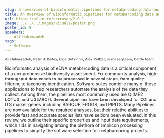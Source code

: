 ```yaml
---
slug: an-overview-of-bioinformatic-pipelines-for-metabarcoding-data-analyses
title: An Overview of Bioinformatic pipelines for metabarcoding data analyses
url: https://nf-co.re/scrnaseq/2.0.0
image: ../../../images/visuals/poster.png
poster_id: 9
speakers:
  - Ali Hakimzadeh
tags:
  - Software
---
```

<div className="mb-8">
  <small className="typo-small">
    Ali Hakimzadeh, Peter J. Bailey, Olga Botvinnik, Alex Peltzer, scrnaseq team, GHGA team
  </small>
</div>

Bioinformatic analysis of eDNA metabarcoding data is a critical component of a comprehensive biodiversity assessment. For community analysis, high-throughput data needs to be processed in several steps, from quality filtering to taxonomy identification. Software suites combine many of these applications to help researchers automate the analysis of the data they collect. Among them, the pipelines most commonly used are QIIME2, LOTUS, and USEARCH. Several pipelines have been developed for  COI and ITS marker genes, including BARQUE, FROGS, and  PIPITS. Many Pipelines are now available for the required analyses, but their relative abilities to provide fast and accurate species lists have seldom been evaluated. In this review, we outline their specific properties and input data requirements, which aids in navigating among the plethora of amplicon processing pipelines to simplify the software selection for metabarcoding projects.
